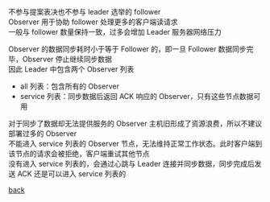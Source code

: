 不参与提案表决也不参与 leader 选举的 follower  
Observer 用于协助 follower 处理更多的客户端读请求  
一般与 follower 数量保持一致，过多会增加 Leader 服务器网络压力  

Observer 的数据同步耗时小于等于 Follower 的，即一旦 Follower 数据同步完毕，Observer 停止继续同步数据  
因此 Leader 中包含两个 Observer 列表  
- all 列表：包含所有的 Observer  
- service 列表：同步数据后返回 ACK 响应的 Observer，只有这些节点数据可用  

对于同步了数据却无法提供服务的 Observer 主机旧形成了资源浪费，所以不建议部署过多的 Observer  
不能进入 service 列表的 Observer 节点，无法维持正常工作状态。此时客户端到该节点的请求会被拒绝，客户端重试其他节点  
没有进入 service 列表的，会通过心跳与 Leader 连接并同步数据，同步完成后发送 ACK 还是可以进入 service 列表的  

[back](../4.md)  